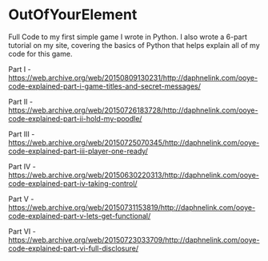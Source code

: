 # OutOfYourElement
Full Code to my first simple game I wrote in Python.
I also wrote a 6-part tutorial on my site, covering the basics of Python that helps explain all of my code for this game.

Part I - https://web.archive.org/web/20150809130231/http://daphnelink.com/ooye-code-explained-part-i-game-titles-and-secret-messages/

Part II - https://web.archive.org/web/20150726183728/http://daphnelink.com/ooye-code-explained-part-ii-hold-my-poodle/

Part III - https://web.archive.org/web/20150725070345/http://daphnelink.com/ooye-code-explained-part-iii-player-one-ready/

Part IV - https://web.archive.org/web/20150630220313/http://daphnelink.com/ooye-code-explained-part-iv-taking-control/

Part V - https://web.archive.org/web/20150731153819/http://daphnelink.com/ooye-code-explained-part-v-lets-get-functional/

Part VI - https://web.archive.org/web/20150723033709/http://daphnelink.com/ooye-code-explained-part-vi-full-disclosure/


